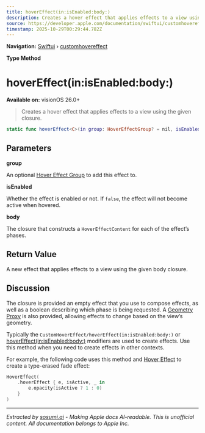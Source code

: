 ```yaml
---
title: hoverEffect(in:isEnabled:body:)
description: Creates a hover effect that applies effects to a view using the given closure.
source: https://developer.apple.com/documentation/swiftui/customhovereffect/hovereffect(in:isenabled:body:)-swift.type.method
timestamp: 2025-10-29T00:29:44.782Z
---
```


**Navigation:** [Swiftui](/documentation/swiftui) › [customhovereffect](/documentation/swiftui/customhovereffect)

**Type Method**

# hoverEffect(in:isEnabled:body:)

**Available on:** visionOS 26.0+

> Creates a hover effect that applies effects to a view using the given closure.

```swift
static func hoverEffect<C>(in group: HoverEffectGroup? = nil, isEnabled: Bool = true, body: @escaping (EmptyHoverEffectContent, Bool, GeometryProxy) -> C) -> ContentHoverEffect<C> where Self == ContentHoverEffect<C>, C : HoverEffectContent
```

## Parameters

**group**

An optional [Hover Effect Group](/documentation/swiftui/hovereffectgroup) to add this effect to.



**isEnabled**

Whether the effect is enabled or not. If `false`, the effect will not become active when hovered.



**body**

The closure that constructs a `HoverEffectContent` for each of the effect’s phases.



## Return Value

A new effect that applies effects to a view using the given body closure.

## Discussion

The closure is provided an empty effect that you use to compose effects, as well as a boolean describing which phase is being requested. A [Geometry Proxy](/documentation/swiftui/geometryproxy) is also provided, allowing effects to change based on the view’s geometry.

Typically the `CustomHoverEffect/hoverEffect(in:isEnabled:body:)` or [hoverEffect(in:isEnabled:body:)](/documentation/swiftui/view/hovereffect(in:isenabled:body:)) modifiers are used to create effects. Use this method when you need to create effects in other contexts.

For example, the following code uses this method and [Hover Effect](/documentation/swiftui/hovereffect) to create a type-erased fade effect:

```swift
HoverEffect(
    .hoverEffect { e, isActive, _ in
        e.opacity(isActive ? 1 : 0)
    }
)
```

---

*Extracted by [sosumi.ai](https://sosumi.ai) - Making Apple docs AI-readable.*
*This is unofficial content. All documentation belongs to Apple Inc.*
